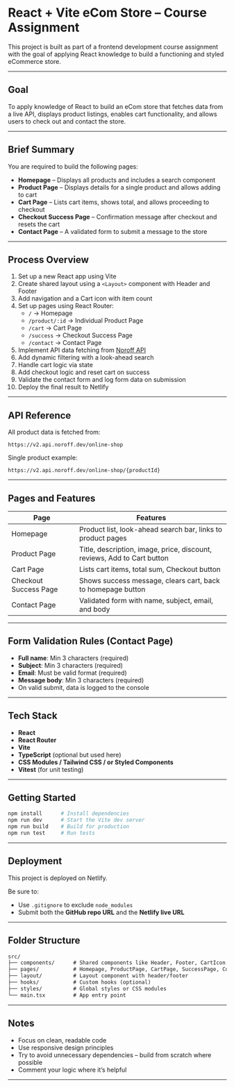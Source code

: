 # React + Vite eCom Store – Course Assignment

This project is built as part of a frontend development course assignment with the goal of applying React knowledge to build a functioning and styled eCommerce store.

---

## Goal

To apply knowledge of React to build an eCom store that fetches data from a live API, displays product listings, enables cart functionality, and allows users to check out and contact the store.

---

## Brief Summary

You are required to build the following pages:

- **Homepage** – Displays all products and includes a search component
- **Product Page** – Displays details for a single product and allows adding to cart
- **Cart Page** – Lists cart items, shows total, and allows proceeding to checkout
- **Checkout Success Page** – Confirmation message after checkout and resets the cart
- **Contact Page** – A validated form to submit a message to the store

---

## Process Overview

1. Set up a new React app using Vite
2. Create shared layout using a `<Layout>` component with Header and Footer
3. Add navigation and a Cart icon with item count
4. Set up pages using React Router:
   - `/` → Homepage
   - `/product/:id` → Individual Product Page
   - `/cart` → Cart Page
   - `/success` → Checkout Success Page
   - `/contact` → Contact Page
5. Implement API data fetching from [Noroff API](https://v2.api.noroff.dev/online-shop)
6. Add dynamic filtering with a look-ahead search
7. Handle cart logic via state
8. Add checkout logic and reset cart on success
9. Validate the contact form and log form data on submission
10. Deploy the final result to Netlify

---

## API Reference

All product data is fetched from:

```
https://v2.api.noroff.dev/online-shop
```

Single product example:

```
https://v2.api.noroff.dev/online-shop/{productId}
```

---

## Pages and Features

| Page                  | Features                                                                |
| --------------------- | ----------------------------------------------------------------------- |
| Homepage              | Product list, look-ahead search bar, links to product pages             |
| Product Page          | Title, description, image, price, discount, reviews, Add to Cart button |
| Cart Page             | Lists cart items, total sum, Checkout button                            |
| Checkout Success Page | Shows success message, clears cart, back to homepage button             |
| Contact Page          | Validated form with name, subject, email, and body                      |

---

## Form Validation Rules (Contact Page)

- **Full name**: Min 3 characters (required)
- **Subject**: Min 3 characters (required)
- **Email**: Must be valid format (required)
- **Message body**: Min 3 characters (required)
- On valid submit, data is logged to the console

---

## Tech Stack

- **React**
- **React Router**
- **Vite**
- **TypeScript** (optional but used here)
- **CSS Modules / Tailwind CSS / or Styled Components**
- **Vitest** (for unit testing)

---

## Getting Started

```bash
npm install      # Install dependencies
npm run dev      # Start the Vite dev server
npm run build    # Build for production
npm run test     # Run tests
```

---

## Deployment

This project is deployed on Netlify.

Be sure to:

- Use `.gitignore` to exclude `node_modules`
- Submit both the **GitHub repo URL** and the **Netlify live URL**

---

## Folder Structure

```txt
src/
├── components/      # Shared components like Header, Footer, CartIcon
├── pages/           # Homepage, ProductPage, CartPage, SuccessPage, ContactPage
├── layout/          # Layout component with header/footer
├── hooks/           # Custom hooks (optional)
├── styles/          # Global styles or CSS modules
└── main.tsx         # App entry point
```

---

## Notes

- Focus on clean, readable code
- Use responsive design principles
- Try to avoid unnecessary dependencies – build from scratch where possible
- Comment your logic where it’s helpful

---
